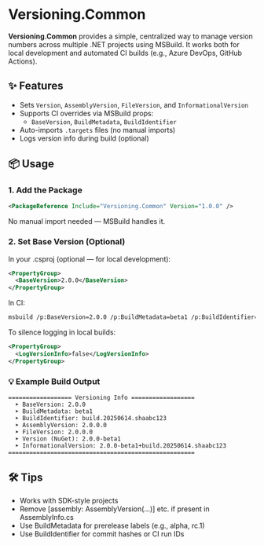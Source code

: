 # Versioning.Common

**Versioning.Common** provides a simple, centralized way to manage version numbers across multiple .NET projects using MSBuild. It works both for local development and automated CI builds (e.g., Azure DevOps, GitHub Actions).

## ✨ Features

- Sets `Version`, `AssemblyVersion`, `FileVersion`, and `InformationalVersion`
- Supports CI overrides via MSBuild props:
  - `BaseVersion`, `BuildMetadata`, `BuildIdentifier`
- Auto-imports `.targets` files (no manual imports)
- Logs version info during build (optional)

## 📦 Usage

### 1. Add the Package

```xml
<PackageReference Include="Versioning.Common" Version="1.0.0" />
```

No manual import needed — MSBuild handles it.

### 2. Set Base Version (Optional)

In your .csproj (optional — for local development):

```xml
<PropertyGroup>
  <BaseVersion>2.0.0</BaseVersion>
</PropertyGroup>
```

In CI:

```bash
msbuild /p:BaseVersion=2.0.0 /p:BuildMetadata=beta1 /p:BuildIdentifier=build.20250614.shaabc123
```

To silence logging in local builds:

```xml
<PropertyGroup>
  <LogVersionInfo>false</LogVersionInfo>
</PropertyGroup>
```

### 💡 Example Build Output

```text
================== Versioning Info ==================
  ➤ BaseVersion: 2.0.0
  ➤ BuildMetadata: beta1
  ➤ BuildIdentifier: build.20250614.shaabc123
  ➤ AssemblyVersion: 2.0.0.0
  ➤ FileVersion: 2.0.0.0
  ➤ Version (NuGet): 2.0.0-beta1
  ➤ InformationalVersion: 2.0.0-beta1+build.20250614.shaabc123
=====================================================
```

## 🛠 Tips

- Works with SDK-style projects
- Remove [assembly: AssemblyVersion(...)] etc. if present in AssemblyInfo.cs
- Use BuildMetadata for prerelease labels (e.g., alpha, rc.1)
- Use BuildIdentifier for commit hashes or CI run IDs
